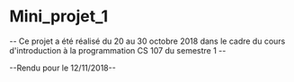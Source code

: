 # Mini_projet_1

-- Ce projet a été réalisé du 20 au 30 octobre 2018 dans le cadre du cours d'introduction à la programmation CS 107 du semestre 1  -- 

--Rendu pour le 12/11/2018--
